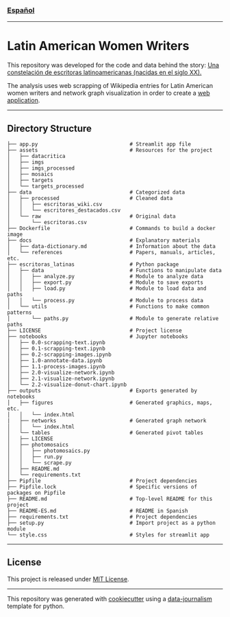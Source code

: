 ### [Español](README-ES.md)
---

# Latin American Women Writers

This repository was developed for the code and data behind the story: [Una constelación de escritoras latinoamericanas (nacidas en el siglo XX).](https://datacritica.org/portfolio/constelaciones-de-escritoras-latinoamericanas-nacidas-en-el-siglo-xx/)

The analysis uses web scrapping of Wikipedia entries for Latin American women writers and network graph visualization in order to create a [web application](http://escritoraslatam.datacritica.org/).

---

## Directory Structure

```
├── app.py                              # Streamlit app file
├── assets                              # Resources for the project
│   ├── datacritica
│   ├── imgs
│   ├── imgs_processed
│   ├── mosaics
│   ├── targets
│   └── targets_processed
├── data                                # Categorized data 
│   ├── processed                       # Cleaned data
│   │   ├── escritoras_wiki.csv
│   │   └── escritores_destacados.csv
│   └── raw                             # Original data
│       └── escritoras.csv
├── Dockerfile                          # Commands to build a docker image
├── docs                                # Explanatory materials
│   ├── data-dictionary.md              # Information about the data
│   └── references                      # Papers, manuals, articles, etc.
├── escritoras_latinas                  # Python package
│   ├── data                            # Functions to manipulate data
│   │   ├── analyze.py                  # Module to analyze data
│   │   ├── export.py                   # Module to save exports
│   │   ├── load.py                     # Module to load data and paths
│   │   └── process.py                  # Module to process data
│   └── utils                           # Functions to make common patterns
│       └── paths.py                    # Module to generate relative paths
├── LICENSE                             # Project license
├── notebooks                           # Jupyter notebooks
│   ├── 0.0-scrapping-text.ipynb
│   ├── 0.1-scrapping-text.ipynb
│   ├── 0.2-scrapping-images.ipynb
│   ├── 1.0-annotate-data.ipynb
│   ├── 1.1-process-images.ipynb
│   ├── 2.0-visualize-network.ipynb
│   ├── 2.1-visualize-network.ipynb
│   └── 2.2-visualize-donut-chart.ipynb
├── outputs                             # Exports generated by notebooks
│   ├── figures                         # Generated graphics, maps, etc.
│   │   └── index.html
|   ├── networks                        # Generated graph network
│   │   └── index.html
│   └── tables                          # Generated pivot tables
│   ├── LICENSE
│   ├── photomosaics
│   │   ├── photomosaics.py
│   │   ├── run.py
│   │   └── scrape.py
│   ├── README.md
│   └── requirements.txt
├── Pipfile                             # Project dependencies
├── Pipfile.lock                        # Specific versions of packages on Pipfile
├── README.md                           # Top-level README for this project
├── README-ES.md                        # README in Spanish
├── requirements.txt                    # Project dependencies
├── setup.py                            # Import project as a python module
└── style.css                           # Styles for streamlit app
```
---

## License

This project is released under [MIT License](/LICENSE).

---

This repository was generated with [cookiecutter](https://github.com/cookiecutter/cookiecutter) using a [data-journalism](https://github.com/DataCritica/cookiecutter-data-journalism) template for python.
